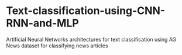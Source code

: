 # Text-classification-using-CNN-RNN-and-MLP
Artificial Neural Networks architectures for text classification using AG News dataset for classifying news articles 
